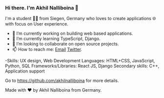 ### Hi there. I'm Akhil Nalliboina 👋

I'm a student 👨‍💻 from Siegen, Germany who loves to create applications 🌐 with focus on User experience.

- 🔭 I’m currently working on building web based applications.
- 🌱 I’m currently learning TypeScript, Django.
- 👯 I’m looking to collaborate on open source projects.
- 📫 How to reach me: [Email](akhilnalliboina@gmail.com) [Twitter](https://twitter.com/akhilnlb).


-Skills: UX design, Web Development
Languages: HTML+CSS, JavaScript, Python, SQL
Frameworks/Libraries: React JS, Django
Secondary skills: C++, Application support
 
Go to https://github.com/akhilnalliboina for more details.


Made with :heart: by Akhil Nalliboina from Germany.
